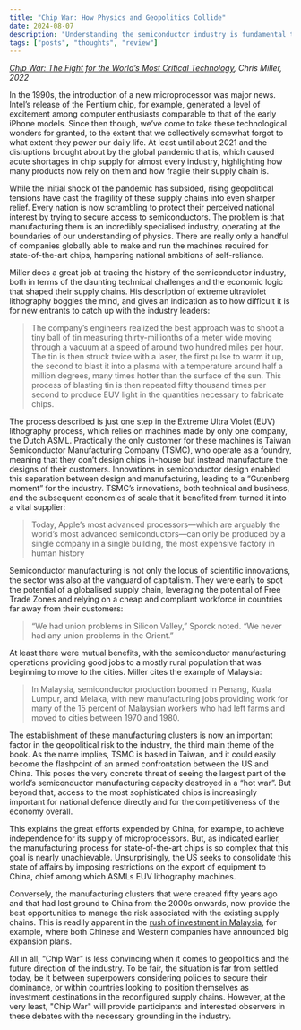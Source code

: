 ```yaml
---
title: "Chip War: How Physics and Geopolitics Collide"
date: 2024-08-07
description: "Understanding the semiconductor industry is fundamental to today's geopolitics, 'Chip War' by Chris Miller provides a good starting point. "
tags: ["posts", "thoughts", "review"]
---
```


_[Chip War: The Fight for the World’s Most Critical Technology](https://www.simonandschuster.com/books/Chip-War/Chris-Miller/9781982172008), Chris Miller, 2022_

In the 1990s, the introduction of a new microprocessor was major news. Intel’s release of the Pentium chip, for example, generated a level of excitement among computer enthusiasts comparable to that of the early iPhone models. Since then though, we’ve come to take these technological wonders for granted, to the extent that we collectively somewhat forgot to what extent they power our daily life. At least until about 2021 and the disruptions brought about by the global pandemic that is, which caused acute shortages in chip supply for almost every industry, highlighting how many products now rely on them and how fragile their supply chain is.

While the initial shock of the pandemic has subsided, rising geopolitical tensions have cast the fragility of these supply chains into even sharper relief. Every nation is now scrambling to protect their perceived national interest by trying to secure access to semiconductors. The problem is that manufacturing them is an incredibly specialised industry, operating at the boundaries of our understanding of physics. There are really only a handful of companies globally able to make and run the machines required for state-of-the-art chips, hampering national ambitions of self-reliance.

Miller does a great job at tracing the history of the semiconductor industry, both in terms of the daunting technical challenges and the economic logic that shaped their supply chains. His description of extreme ultraviolet lithography boggles the mind, and gives an indication as to how difficult it is for new entrants to catch up with the industry leaders:

 > The company’s engineers realized the best approach was to shoot a tiny ball of tin measuring thirty-millionths of a meter wide moving through a vacuum at a speed of around two hundred miles per hour. The tin is then struck twice with a laser, the first pulse to warm it up, the second to blast it into a plasma with a temperature around half a million degrees, many times hotter than the surface of the sun. This process of blasting tin is then repeated fifty thousand times per second to produce EUV light in the quantities necessary to fabricate chips.

The process described is just one step in the Extreme Ultra Violet (EUV) lithography process, which relies on machines made by only one company, the Dutch ASML. Practically the only customer for these machines is Taiwan Semiconductor Manufacturing Company (TSMC), who operate as a foundry, meaning that they don’t design chips in-house but instead manufacture the designs of their customers. Innovations in semiconductor design enabled this separation between design and manufacturing, leading to a “Gutenberg moment” for the industry. TSMC’s innovations, both technical and business, and the subsequent economies of scale that it benefited from turned it into a vital supplier:

 > Today, Apple’s most advanced processors—which are arguably the world’s most advanced semiconductors—can only be produced by a single company in a single building, the most expensive factory in human history

Semiconductor manufacturing is not only the locus of scientific innovations, the sector was also at the vanguard of capitalism. They were early to spot the potential of a globalised supply chain, leveraging the potential of Free Trade Zones and relying on a cheap and compliant workforce in countries far away from their customers:

 > “We had union problems in Silicon Valley,” Sporck noted. “We never had any union problems in the Orient.”

At least there were mutual benefits, with the semiconductor manufacturing operations providing good jobs to a mostly rural population that was beginning to move to the cities. Miller cites the example of Malaysia:

 > In Malaysia, semiconductor production boomed in Penang, Kuala Lumpur, and Melaka, with new manufacturing jobs providing work for many of the 15 percent of Malaysian workers who had left farms and moved to cities between 1970 and 1980.

The establishment of these manufacturing clusters is now an important factor in the geopolitical risk to the industry, the third main theme of the book. As the name implies, TSMC is based in Taiwan, and it could easily become the flashpoint of an armed confrontation between the US and China. This poses the very concrete threat of seeing the largest part of the world’s semiconductor manufacturing capacity destroyed in a “hot war”. But beyond that, access to the most sophisticated chips is increasingly important for national defence directly and for the competitiveness of the economy overall.

This explains the great efforts expended by China, for example, to achieve independence for its supply of microprocessors. But, as indicated earlier, the manufacturing process for state-of-the-art chips is so complex that this goal is nearly unachievable. Unsurprisingly, the US seeks to consolidate this state of affairs by imposing restrictions on the export of equipment to China, chief among which ASMLs EUV lithography machines.

Conversely, the manufacturing clusters that were created fifty years ago and that had lost ground to China from the 2000s onwards, now provide the best opportunities to manage the risk associated with the existing supply chains. This is readily apparent in the [rush of investment in Malaysia](https://www.ft.com/content/4e0017e8-fb48-4d48-8410-968e3de687bf), for example, where both Chinese and Western companies have announced big expansion plans.

All in all, “Chip War” is less convincing when it comes to geopolitics and the future direction of the industry. To be fair, the situation is far from settled today, be it between superpowers considering policies to secure their dominance, or within countries looking to position themselves as investment destinations in the reconfigured supply chains. However, at the very least, "Chip War" will provide participants and interested observers in these debates with the necessary grounding in the industry.
